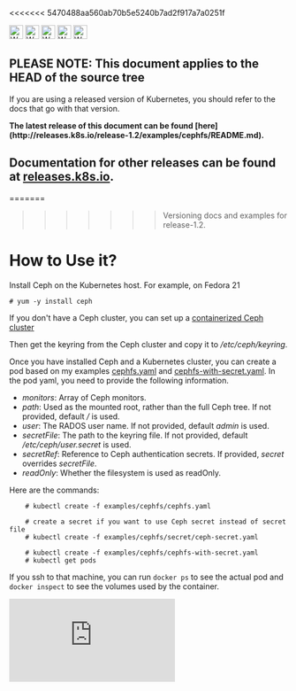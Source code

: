 <!-- BEGIN MUNGE: UNVERSIONED_WARNING -->

<<<<<<< 5470488aa560ab70b5e5240b7ad2f917a7a0251f
<!-- BEGIN STRIP_FOR_RELEASE -->

<img src="http://kubernetes.io/img/warning.png" alt="WARNING"
     width="25" height="25">
<img src="http://kubernetes.io/img/warning.png" alt="WARNING"
     width="25" height="25">
<img src="http://kubernetes.io/img/warning.png" alt="WARNING"
     width="25" height="25">
<img src="http://kubernetes.io/img/warning.png" alt="WARNING"
     width="25" height="25">
<img src="http://kubernetes.io/img/warning.png" alt="WARNING"
     width="25" height="25">

<h2>PLEASE NOTE: This document applies to the HEAD of the source tree</h2>

If you are using a released version of Kubernetes, you should
refer to the docs that go with that version.

<!-- TAG RELEASE_LINK, added by the munger automatically -->
<strong>
The latest release of this document can be found
[here](http://releases.k8s.io/release-1.2/examples/cephfs/README.md).

Documentation for other releases can be found at
[releases.k8s.io](http://releases.k8s.io).
</strong>
--

<!-- END STRIP_FOR_RELEASE -->
=======
>>>>>>> Versioning docs and examples for release-1.2.

<!-- END MUNGE: UNVERSIONED_WARNING -->

# How to Use it?

Install Ceph on the Kubernetes host. For example, on Fedora 21

    # yum -y install ceph

If you don't have a Ceph cluster, you can set up a [containerized Ceph cluster](https://github.com/rootfs/ceph_docker)

Then get the keyring from the Ceph cluster and copy it to */etc/ceph/keyring*.

Once you have installed Ceph and a Kubernetes cluster, you can create a pod based on my examples [cephfs.yaml](cephfs.yaml)  and [cephfs-with-secret.yaml](cephfs-with-secret.yaml). In the pod yaml, you need to provide the following information.

- *monitors*:  Array of Ceph monitors.
- *path*: Used as the mounted root, rather than the full Ceph tree. If not provided, default */* is used.
- *user*: The RADOS user name. If not provided, default *admin* is used.
- *secretFile*: The path to the keyring file. If not provided, default */etc/ceph/user.secret* is used.
- *secretRef*: Reference to Ceph authentication secrets. If provided, *secret* overrides *secretFile*.
- *readOnly*: Whether the filesystem is used as readOnly.


Here are the commands:

```console
    # kubectl create -f examples/cephfs/cephfs.yaml

    # create a secret if you want to use Ceph secret instead of secret file
    # kubectl create -f examples/cephfs/secret/ceph-secret.yaml
	
    # kubectl create -f examples/cephfs/cephfs-with-secret.yaml
    # kubectl get pods
```

 If you ssh to that machine, you can run `docker ps` to see the actual pod and `docker inspect` to see the volumes used by the container.




<!-- BEGIN MUNGE: IS_VERSIONED -->
<!-- TAG IS_VERSIONED -->
<!-- END MUNGE: IS_VERSIONED -->


<!-- BEGIN MUNGE: GENERATED_ANALYTICS -->
[![Analytics](https://kubernetes-site.appspot.com/UA-36037335-10/GitHub/examples/cephfs/README.md?pixel)]()
<!-- END MUNGE: GENERATED_ANALYTICS -->
